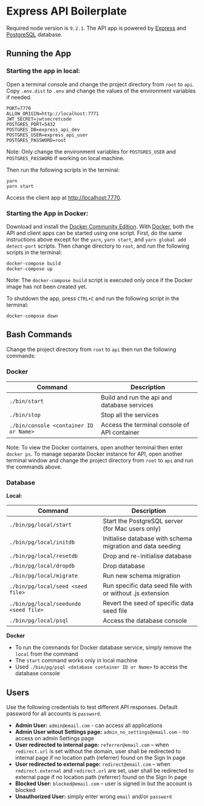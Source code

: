 # Express API Boilerplate
Required node version is `9.2.1`. The API app is powered by [Express](https://expressjs.com/) and [PostgreSQL](https://www.postgresql.org/) database.

## Running the App

### Starting the app in local:

Open a terminal console and change the project directory from `root` to `api`. Copy `.env.dist` to `.env` and change the values of the environment variables if needed.

```
PORT=7770
ALLOW_ORIGIN=http://localhost:7771
JWT_SECRET=jwtsecretcode
POSTGRES_PORT=5432
POSTGRES_DB=express_api_dev
POSTGRES_USER=express_api_user
POSTGRES_PASSWORD=root
```

Note: Only change the environment variables for `POSTGRES_USER` and `POSTGRES_PASSWORD` if working on local machine.

Then run the following scripts in the terminal:

```
yarn
yarn start
```

Access the client app at <http://localhost:7770>.

### Starting the App in Docker:

Download and install the [Docker Community Edition](https://www.docker.com/community-edition). With [Docker](https://www.docker.com/), both the API and client apps can be started using one script. First, do the same instructions above except for the `yarn`, `yarn start`, and `yarn global add detect-port` scripts. Then change directory to `root`, and run the following scripts in the terminal:

```
docker-compose build
docker-compose up
```

Note: The `docker-compose build` script is executed only once if the Docker image has not been created yet.

To shutdown the app, press `CTRL+C` and run the following script in the terminal:

```
docker-compose down
```

## Bash Commands

Change the project directory from `root` to `api` then run the following commands:

### Docker

| Command                                | Description                                  |
|----------------------------------------|----------------------------------------------|
| `./bin/start`                          | Build and run the api and database services  |
| `./bin/stop`                           | Stop all the services                        |
| `./bin/console <container ID or Name>` | Access the terminal console of API container |

Note: To view the Docker containers, open another terminal then enter `docker ps`. To manage separate Docker instance for API, open another terminal window and change the project directory from `root` to `api` and run the commands above.

### Database

**Local:**

| Command                               | Description                                                |
|---------------------------------------|------------------------------------------------------------|
| `./bin/pg/local/start`                | Start the PostgreSQL server (for Mac users only)           |
| `./bin/pg/local/initdb`               | Initialise database with schema migration and data seeding |
| `./bin/pg/local/resetdb`              | Drop and re-initialise database                            |
| `./bin/pg/local/dropdb`               | Drop database                                              |
| `./bin/pg/local/migrate`              | Run new schema migration                                   |
| `./bin/pg/local/seed <seed file>`     | Run specific data seed file with or without .js extension  |
| `./bin/pg/local/seedundo <seed file>` | Revert the seed of specific data seed file                 |
| `./bin/pg/local/psql`                 | Access the database console                                |

**Docker**

- To run the commands for Docker database service, simply remove the `local` from the command
- The `start` command works only in local machine
- Used `./bin/pg/psql <database container ID or Name>` to access the database console

## Users

Use the following credentials to test different API responses. Default password for all accounts is `password`.

- **Admin User:** `admin@email.com` - can access all applications
- **Admin User witout Settings page:** `admin_no_settings@email.com` - no access on admin Settings page
- **User redirected to internal page:** `referrer@email.com` – when `redirect.url` is set without the domain, user shall be redirected to internal page if no location path (referrer) found on the Sign In page
- **User redirected to external page:** `redirect@email.com` – when `redirect.external` and `redirect.url` are set, user shall be redirected to external page if no location path (referrer) found on the Sign In page
- **Blocked User:** `blocked@email.com` – user is signed in but the account is blocked
- **Unauthorized User:** simply enter wrong `email` and/or `password`
